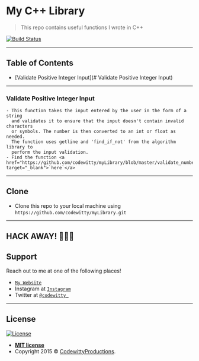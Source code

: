 # My C++ Library

> This repo contains useful functions I wrote in C++


[![Build Status](http://img.shields.io/travis/badges/badgerbadgerbadger.svg?style=flat-square)](https://travis-ci.org/badges/badgerbadgerbadger)

---

## Table of Contents 


- [Validate Positive Integer Input](# Validate Positive Integer Input)

---

### Validate Positive Integer Input 
	- This function takes the input entered by the user in the form of a string
	  and validates it to ensure that the input doesn't contain invalid characters
	  or symbols. The number is then converted to an int or float as needed.
	  The function uses getline and 'find_if_not' from the algorithm library to 
	  perform the input validation. 
	- Find the function <a href="https://github.com/codewitty/myLibrary/blob/master/validate_number_input.cpp" target="_blank">`here`</a>

---

## Clone

- Clone this repo to your local machine using `https://github.com/codewitty/myLibrary.git`


---

## **HACK AWAY!** 🔨🔨🔨

## Support

Reach out to me at one of the following places!

- <a href="https://codewitty.github.io/resume/" target="_blank">`My Website`</a>
- Instagram at <a href="https://www.instagram.com/drawntowildplaces/" target="_blank">`Instagram`</a>
- Twitter at <a href="https://twitter.com/codewitty_" target="_blank">`@codewitty_`</a>

---

## License

[![License](http://img.shields.io/:license-mit-blue.svg?style=flat-square)](http://badges.mit-license.org)

- **[MIT license](http://opensource.org/licenses/mit-license.php)**
- Copyright 2015 © <a href="https://codewitty.github.io/resume/" target="_blank">CodewittyProductions</a>.
